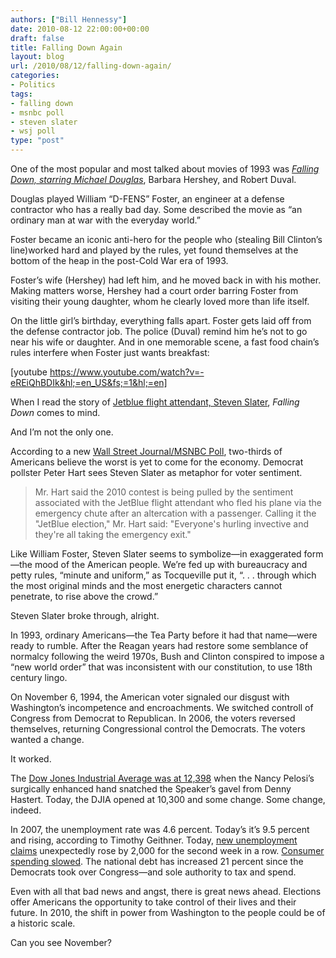 ```yaml
---
authors: ["Bill Hennessy"]
date: 2010-08-12 22:00:00+00:00
draft: false
title: Falling Down Again
layout: blog
url: /2010/08/12/falling-down-again/
categories:
- Politics
tags:
- falling down
- msnbc poll
- steven slater
- wsj poll
type: "post"
---
```


One of the most popular and most talked about movies of 1993 was _[Falling Down, starring Michael Douglas](https://www.imdb.com/title/tt0106856/)_, Barbara Hershey, and Robert Duval.

 

Douglas played William “D-FENS” Foster, an engineer at a defense contractor who has a really bad day. Some described the movie as “an ordinary man at war with the everyday world.” 

 

Foster became an iconic anti-hero for the people who (stealing Bill Clinton’s line)worked hard and played by the rules, yet found themselves at the bottom of the heap in the post-Cold War era of 1993.

 

Foster’s wife (Hershey) had left him, and he moved back in with his mother. Making matters worse, Hershey had a court order barring Foster from visiting their young daughter, whom he clearly loved more than life itself.

 

On the little girl’s birthday, everything falls apart. Foster gets laid off from the defense contractor job. The police (Duval) remind him he’s not to go near his wife or daughter. And in one memorable scene, a fast food chain’s rules interfere when Foster just wants breakfast:

 

[youtube https://www.youtube.com/watch?v=-eREiQhBDIk&hl;=en_US&fs;=1&hl;=en]

 

 

When I read the story of [Jetblue flight attendant, Steven Slater](https://www.usatoday.com/news/opinion/editorials/2010-08-12-editorial12_ST_N.htm), _Falling Down_ comes to mind.

 

And I’m not the only one.

 

According to a new [Wall Street Journal/MSNBC Poll](https://online.wsj.com/article/SB10001424052748704901104575423674269169684.html?mod=WSJ_hps_MIDDLETopStories), two-thirds of Americans believe the worst is yet to come for the economy. Democrat pollster Peter Hart sees Steven Slater as metaphor for voter sentiment.

 

>   
> 
> Mr. Hart said the 2010 contest is being pulled by the sentiment associated with the JetBlue flight attendant who fled his plane via the emergency chute after an altercation with a passenger. Calling it the "JetBlue election," Mr. Hart said: "Everyone's hurling invective and they're all taking the emergency exit."
> 
> 

 

Like William Foster, Steven Slater seems to symbolize—in exaggerated form—the mood of the American people. We’re fed up with bureaucracy and petty rules, “minute and uniform,” as Tocqueville put it, “. . . through which the most original minds and the most energetic characters cannot penetrate, to rise above the crowd.” 

 

Steven Slater broke through, alright. 

 

In 1993, ordinary Americans—the Tea Party before it had that name—were ready to rumble. After the Reagan years had restore some semblance of normalcy following the weird 1970s, Bush and Clinton conspired to impose a “new world order” that was inconsistent with our constitution, to use 18th century lingo.

 

On November 6, 1994, the American voter signaled our disgust with Washington’s incompetence and encroachments. We switched controll of Congress from Democrat to Republican. In 2006, the voters reversed themselves, returning Congressional control the Democrats. The voters wanted a change.

 

It worked.

 

The [Dow Jones Industrial Average was at 12,398](https://finance.yahoo.com/echarts?s=^DJI#chart1:symbol=^dji;range=5y;indicator=volume;charttype=line;crosshair=on;ohlcvalues=0;logscale=on;source=undefined) when the Nancy Pelosi’s surgically enhanced hand snatched the Speaker’s gavel from Denny Hastert. Today, the DJIA opened at 10,300 and some change. Some change, indeed.

 

In 2007, the unemployment rate was 4.6 percent. Today’s it’s 9.5 percent and rising, according to Timothy Geithner. Today, [new unemployment claims](https://online.wsj.com/article/SB10001424052748704407804575425073067985894.html?mod=WSJ_hps_MIDDLETopStories) unexpectedly rose by 2,000 for the second week in a row. [Consumer spending slowed](https://blogs.wsj.com/economics/2010/08/12/consumer-spending-slows-in-july/). The national debt has increased 21 percent since the Democrats took over Congress—and sole authority to tax and spend. 

 

Even with all that bad news and angst, there is great news ahead. Elections offer Americans the opportunity to take control of their lives and their future. In 2010, the shift in power from Washington to the people could be of a historic scale. 

 

Can you see November? 
